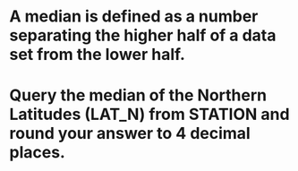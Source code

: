 # A median is defined as a number separating the higher half of a data set from the lower half. 
# Query the median of the Northern Latitudes (LAT_N) from STATION and round your answer to 4  decimal places.
